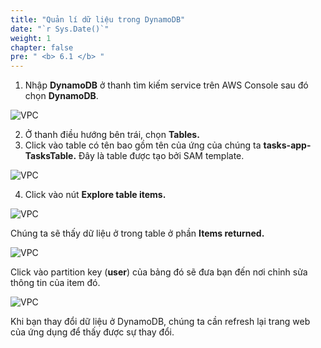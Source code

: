 ```yaml
---
title: "Quản lí dữ liệu trong DynamoDB"
date: "`r Sys.Date()`"
weight: 1
chapter: false
pre: " <b> 6.1 </b> "
---
```


1. Nhập **DynamoDB** ở thanh tìm kiếm service trên AWS Console sau đó chọn **DynamoDB**.

![VPC](/images/6.test/6.1-dynamodb/6.1-1new.png)

2. Ở thanh điều hướng bên trái, chọn **Tables.**
3. Click vào table có tên bao gồm tên của ứng của chúng ta **tasks-app-TasksTable.** Đây là table được tạo bởi SAM template.

![VPC](/images/6.test/6.1-dynamodb/6.1-2new.png)

4. Click vào nút **Explore table items.**

![VPC](/images/6.test/6.1-dynamodb/6.1-3new.png)

Chúng ta sẽ thấy dữ liệu ở trong table ở phần **Items returned.**

![VPC](/images/6.test/6.1-dynamodb/6.1-4new.png)

Click vào partition key (**user**) của bảng đó sẽ đưa bạn đến nơi chỉnh sửa thông tin của item đó.

![VPC](/images/6.test/6.1-dynamodb/6.1-5.png)

Khi bạn thay đổi dữ liệu ở DynamoDB, chúng ta cần refresh lại trang web của ứng dụng để thấy được sự thay đổi.
